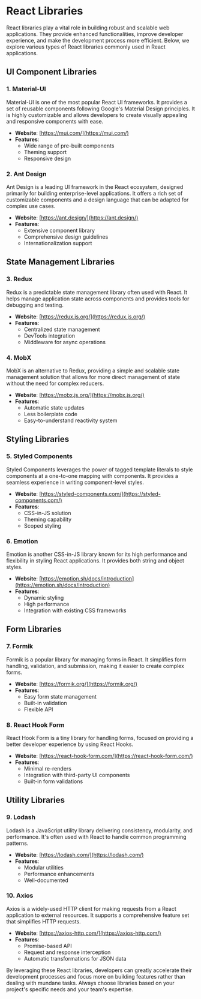 # React Libraries

React libraries play a vital role in building robust and scalable web applications. They provide enhanced functionalities, improve developer experience, and make the development process more efficient. Below, we explore various types of React libraries commonly used in React applications.

## UI Component Libraries

### 1. Material-UI

Material-UI is one of the most popular React UI frameworks. It provides a set of reusable components following Google's Material Design principles. It is highly customizable and allows developers to create visually appealing and responsive components with ease.

- **Website**: [https://mui.com/](https://mui.com/)
- **Features**:
  - Wide range of pre-built components
  - Theming support
  - Responsive design

### 2. Ant Design

Ant Design is a leading UI framework in the React ecosystem, designed primarily for building enterprise-level applications. It offers a rich set of customizable components and a design language that can be adapted for complex use cases.

- **Website**: [https://ant.design/](https://ant.design/)
- **Features**:
  - Extensive component library
  - Comprehensive design guidelines
  - Internationalization support

## State Management Libraries

### 3. Redux

Redux is a predictable state management library often used with React. It helps manage application state across components and provides tools for debugging and testing.

- **Website**: [https://redux.js.org/](https://redux.js.org/)
- **Features**:
  - Centralized state management
  - DevTools integration
  - Middleware for async operations

### 4. MobX

MobX is an alternative to Redux, providing a simple and scalable state management solution that allows for more direct management of state without the need for complex reducers.

- **Website**: [https://mobx.js.org/](https://mobx.js.org/)
- **Features**:
  - Automatic state updates
  - Less boilerplate code
  - Easy-to-understand reactivity system

## Styling Libraries

### 5. Styled Components

Styled Components leverages the power of tagged template literals to style components at a one-to-one mapping with components. It provides a seamless experience in writing component-level styles.

- **Website**: [https://styled-components.com/](https://styled-components.com/)
- **Features**:
  - CSS-in-JS solution
  - Theming capability
  - Scoped styling

### 6. Emotion

Emotion is another CSS-in-JS library known for its high performance and flexibility in styling React applications. It provides both string and object styles.

- **Website**: [https://emotion.sh/docs/introduction](https://emotion.sh/docs/introduction)
- **Features**:
  - Dynamic styling
  - High performance
  - Integration with existing CSS frameworks

## Form Libraries

### 7. Formik

Formik is a popular library for managing forms in React. It simplifies form handling, validation, and submission, making it easier to create complex forms.

- **Website**: [https://formik.org/](https://formik.org/)
- **Features**:
  - Easy form state management
  - Built-in validation
  - Flexible API

### 8. React Hook Form

React Hook Form is a tiny library for handling forms, focused on providing a better developer experience by using React Hooks.

- **Website**: [https://react-hook-form.com/](https://react-hook-form.com/)
- **Features**:
  - Minimal re-renders
  - Integration with third-party UI components
  - Built-in form validations

## Utility Libraries

### 9. Lodash

Lodash is a JavaScript utility library delivering consistency, modularity, and performance. It's often used with React to handle common programming patterns.

- **Website**: [https://lodash.com/](https://lodash.com/)
- **Features**:
  - Modular utilities
  - Performance enhancements
  - Well-documented

### 10. Axios

Axios is a widely-used HTTP client for making requests from a React application to external resources. It supports a comprehensive feature set that simplifies HTTP requests.

- **Website**: [https://axios-http.com/](https://axios-http.com/)
- **Features**:
  - Promise-based API
  - Request and response interception
  - Automatic transformations for JSON data

By leveraging these React libraries, developers can greatly accelerate their development processes and focus more on building features rather than dealing with mundane tasks. Always choose libraries based on your project's specific needs and your team's expertise.
